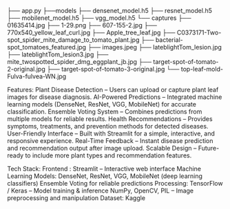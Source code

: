 
├── app.py
├──models
    ├── densenet_model.h5
    ├── resnet_model.h5
    ├── mobilenet_model.h5
    ├── vgg_model.h5
└── captures
    ├── 01635414.jpg
    ├── 1-29.png
    ├── 607-155-2.jpg
    ├── 770x540_yellow_leaf_curl.jpg
    ├── Apple_tree_leaf.jpg
    ├── C0373171-Two-spot_spider_mite_damage_to_tomato_plant.jpg
    ├── bacterial-spot_tomatoes_featured.jpg
    ├── images.jpeg
    ├── lateblightTom_lesion.jpg
    ├── lateblightTom_lesion3.jpg
    ├── mite_twospotted_spider_dmg_eggplant_jb.jpg
    ├── target-spot-of-tomato-2-original.jpg
    ├── target-spot-of-tomato-3-original.jpg
    └── top-leaf-mold-Fulva-fulvea-WN.jpg


Features:
Plant Disease Detection – Users can upload or capture plant leaf images for disease diagnosis.
AI-Powered Predictions – Integrated machine learning models (DenseNet, ResNet, VGG, MobileNet) for accurate classification.
Ensemble Voting System – Combines predictions from multiple models for reliable results.
Health Recommendations – Provides symptoms, treatments, and prevention methods for detected diseases.
User-Friendly Interface – Built with Streamlit for a simple, interactive, and responsive experience.
Real-Time Feedback – Instant disease prediction and recommendation output after image upload.
Scalable Design – Future-ready to include more plant types and recommendation features.

Tech Stack:
Frontend : Streamlit – Interactive web interface
Machine Learning Models: DenseNet, ResNet, VGG, MobileNet (deep learning classifiers)
                         Ensemble Voting for reliable predictions
Processing: TensorFlow / Keras – Model training & inference
                      NumPy, OpenCV, PIL – Image preprocessing and manipulation
Dataset:  Kaggle
